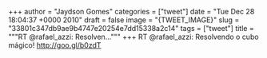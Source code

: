 
+++
author = "Jaydson Gomes"
categories = ["tweet"]
date = "Tue Dec 28 18:04:37 +0000 2010"
draft = false
image = "{TWEET_IMAGE}"
slug = "33801c347db9ae9b4747e20254e7dd15338a2c14"
tags = ["tweet"]
title = """RT @rafael_azzi: Resolven..."""
+++
RT @rafael_azzi: Resolvendo o cubo mágico! http://goo.gl/b0zdT
